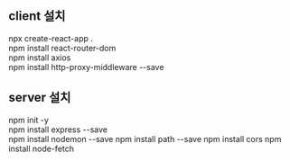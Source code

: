 ## client 설치
npx create-react-app .   
npm install react-router-dom   
npm install axios   
npm install http-proxy-middleware --save   

## server 설치
npm init -y    
npm install express --save   
npm install nodemon --save
npm install path --save
npm install cors
npm install node-fetch

